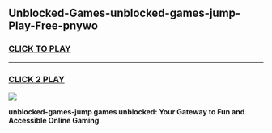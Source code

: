
## Unblocked-Games-unblocked-games-jump-Play-Free-pnywo
<h3>
<a href="https://premium76.site?title=unblocked-games-jump&ref=10A">CLICK TO PLAY</a></h3>
<hr>

<h3>
<a href="https://premium76.site?title=unblocked-games-jump&ref=10A">CLICK 2 PLAY</a>
  
</h3>

<a href="https://premium76.site?title=unblocked-games-jump&ref=10A"><img src="https://clearcache.store/games.png"></a>


**unblocked-games-jump games unblocked: Your Gateway to Fun and Accessible Online Gaming**
